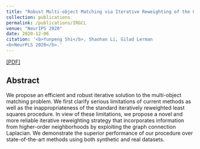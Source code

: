 ```yaml
---
title: "Robust Multi-object Matching via Iterative Reweighting of the Graph Connection Laplacian"
collection: publications
permalink: /publications/IRGCL
venue: "NeurIPS 2020"
date: 2020-12-06
citation: '<b>Yunpeng Shi</b>, Shaohan Li, Gilad Lerman
<b>NeurPLS 2020</b>.'
---
```

[[PDF]](https://arxiv.org/pdf/2006.06658.pdf)


## Abstract
We propose an efficient and robust iterative solution to the multi-object matching problem. We first
clarify serious limitations of current methods as well as the inappropriateness of the standard iteratively
reweighted least squares procedure. In view of these limitations, we propose a novel and more reliable
iterative reweighting strategy that incorporates information from higher-order neighborhoods by
exploiting the graph connection Laplacian. We demonstrate the superior performance of our procedure
over state-of-the-art methods using both synthetic and real datasets.

